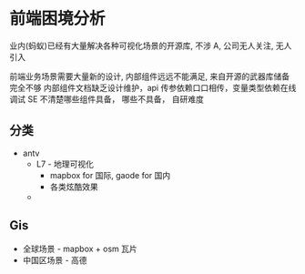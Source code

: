 # 前端困境分析

业内(蚂蚁)已经有大量解决各种可视化场景的开源库, 不涉 A, 公司无人关注, 无人引入

前端业务场景需要大量新的设计, 内部组件远远不能满足, 来自开源的武器库储备完全不够
内部组件文档缺乏设计维护，api 传参依赖口口相传，变量类型依赖在线调试
SE 不清楚哪些组件具备， 哪些不具备， 自研难度

## 分类

- antv
  - L7 - 地理可视化
    - mapbox for 国际, gaode for 国内
    - 各类炫酷效果
  -

## Gis

- 全球场景 - mapbox + osm 瓦片
- 中国区场景 - 高德
